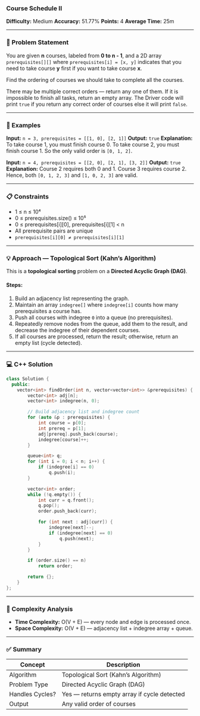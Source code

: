 ### Course Schedule II

**Difficulty:** Medium
**Accuracy:** 51.77%
**Points:** 4
**Average Time:** 25m

---

### 🧩 Problem Statement

You are given **n** courses, labeled from **0 to n - 1**, and a 2D array `prerequisites[][]` where `prerequisites[i] = [x, y]` indicates that you need to take course **y** first if you want to take course **x**.

Find the ordering of courses we should take to complete all the courses.

There may be multiple correct orders — return any one of them. If it is impossible to finish all tasks, return an empty array.
The Driver code will print `true` if you return any correct order of courses else it will print `false`.

---

### 🧠 Examples

**Input:**
`n = 3, prerequisites = [[1, 0], [2, 1]]`
**Output:** `true`
**Explanation:**
To take course 1, you must finish course 0. To take course 2, you must finish course 1. So the only valid order is `[0, 1, 2]`.

**Input:**
`n = 4, prerequisites = [[2, 0], [2, 1], [3, 2]]`
**Output:** `true`
**Explanation:**
Course 2 requires both 0 and 1. Course 3 requires course 2. Hence, both `[0, 1, 2, 3]` and `[1, 0, 2, 3]` are valid.

---

### 📋 Constraints

* 1 ≤ n ≤ 10⁴
* 0 ≤ prerequisites.size() ≤ 10⁵
* 0 ≤ prerequisites[i][0], prerequisites[i][1] < n
* All prerequisite pairs are unique
* `prerequisites[i][0] ≠ prerequisites[i][1]`

---

### 💡 Approach — Topological Sort (Kahn’s Algorithm)

This is a **topological sorting** problem on a **Directed Acyclic Graph (DAG)**.

#### Steps:

1. Build an adjacency list representing the graph.
2. Maintain an array `indegree[]` where `indegree[i]` counts how many prerequisites a course has.
3. Push all courses with indegree `0` into a queue (no prerequisites).
4. Repeatedly remove nodes from the queue, add them to the result, and decrease the indegree of their dependent courses.
5. If all courses are processed, return the result; otherwise, return an empty list (cycle detected).

---

### 💻 C++ Solution

```cpp
class Solution {
  public:
    vector<int> findOrder(int n, vector<vector<int>> &prerequisites) {
        vector<int> adj[n];
        vector<int> indegree(n, 0);

        // Build adjacency list and indegree count
        for (auto &p : prerequisites) {
            int course = p[0];
            int prereq = p[1];
            adj[prereq].push_back(course);
            indegree[course]++;
        }

        queue<int> q;
        for (int i = 0; i < n; i++) {
            if (indegree[i] == 0)
                q.push(i);
        }

        vector<int> order;
        while (!q.empty()) {
            int curr = q.front();
            q.pop();
            order.push_back(curr);

            for (int next : adj[curr]) {
                indegree[next]--;
                if (indegree[next] == 0)
                    q.push(next);
            }
        }

        if (order.size() == n)
            return order;

        return {};
    }
};
```

---

### 🧮 Complexity Analysis

* **Time Complexity:** O(V + E) — every node and edge is processed once.
* **Space Complexity:** O(V + E) — adjacency list + indegree array + queue.

---

### ✅ Summary

| Concept         | Description                                 |
| --------------- | ------------------------------------------- |
| Algorithm       | Topological Sort (Kahn’s Algorithm)         |
| Problem Type    | Directed Acyclic Graph (DAG)                |
| Handles Cycles? | Yes — returns empty array if cycle detected |
| Output          | Any valid order of courses                  |
